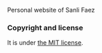 Personal website of Sanli Faez

### Copyright and license

It is under [the MIT license](/LICENSE).
